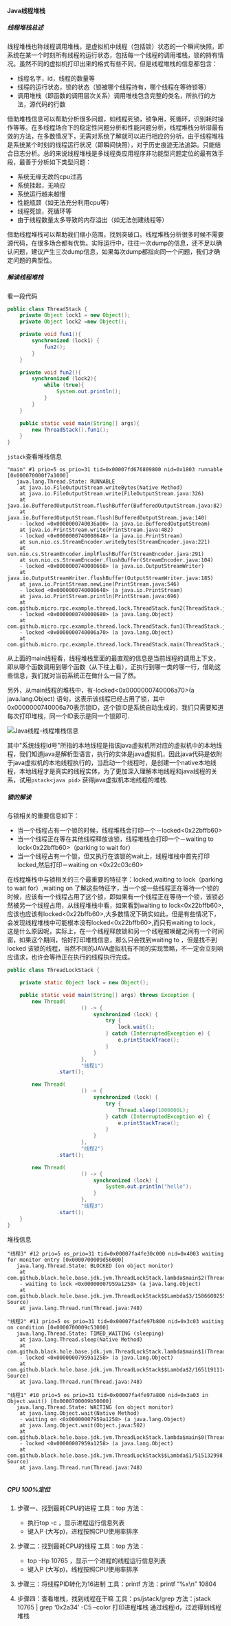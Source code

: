 #### Java线程堆栈

##### 线程堆栈总述

线程堆栈也称线程调用堆栈，是虚拟机中线程（包括锁）状态的一个瞬间快照，即系统在某一个时刻所有线程的运行状态，包括每一个线程的调用堆栈，锁的持有情况。虽然不同的虚拟机打印出来的格式有些不同，但是线程堆栈的信息都包含：

- 线程名字，id，线程的数量等
- 线程的运行状态，锁的状态（锁被哪个线程持有，哪个线程在等待锁等）
- 调用堆栈（即函数的调用层次关系）调用堆栈包含完整的类名，所执行的方法，源代码的行数

借助堆栈信息可以帮助分析很多问题，如线程死锁，锁争用，死循环，识别耗时操作等等。在多线程场合下的稳定性问题分析和性能问题分析，线程堆栈分析湿最有效的方法，在多数情况下，无需对系统了解就可以进行相应的分析。由于线程堆栈是系统某个时刻的线程运行状况（即瞬间快照），对于历史痕迹无法追踪。只能结合日志分析。总的来说线程堆栈是多线程类应用程序非功能型问题定位的最有效手段，最善于分析如下类型问题：

- 系统无缘无故的cpu过高
- 系统挂起，无响应
- 系统运行越来越慢
- 性能瓶颈（如无法充分利用cpu等）
- 线程死锁，死循环等
- 由于线程数量太多导致的内存溢出（如无法创建线程等）

借助线程堆栈可以帮助我们缩小范围，找到突破口。线程堆栈分析很多时候不需要源代码，在很多场合都有优势。实际运行中，往往一次dump的信息，还不足以确认问题，建议产生三次dump信息，如果每次dump都指向同一个问题，我们才确定问题的典型性。



##### 解读线程堆栈

看一段代码

```java
public class ThreadStack {
    private Object lock1 = new Object();
    private Object lock2 =new Object();

    private void fun1(){
        synchronized (lock1) {
            fun2();
        }
    }

    private void fun2(){
        synchronized (lock2){
            while (true){
                System.out.println();
            }
        }
    }

    public static void main(String[] args){
        new ThreadStack().fun1();
    }
}
```

`jstack`查看堆栈信息

```
"main" #1 prio=5 os_prio=31 tid=0x00007fd676809800 nid=0x1803 runnable [0x000070000f7a1000]
   java.lang.Thread.State: RUNNABLE
	at java.io.FileOutputStream.writeBytes(Native Method)
	at java.io.FileOutputStream.write(FileOutputStream.java:326)
	at java.io.BufferedOutputStream.flushBuffer(BufferedOutputStream.java:82)
	at java.io.BufferedOutputStream.flush(BufferedOutputStream.java:140)
	- locked <0x0000000740036a00> (a java.io.BufferedOutputStream)
	at java.io.PrintStream.write(PrintStream.java:482)
	- locked <0x0000000740008648> (a java.io.PrintStream)
	at sun.nio.cs.StreamEncoder.writeBytes(StreamEncoder.java:221)
	at sun.nio.cs.StreamEncoder.implFlushBuffer(StreamEncoder.java:291)
	at sun.nio.cs.StreamEncoder.flushBuffer(StreamEncoder.java:104)
	- locked <0x0000000740008668> (a java.io.OutputStreamWriter)
	at java.io.OutputStreamWriter.flushBuffer(OutputStreamWriter.java:185)
	at java.io.PrintStream.newLine(PrintStream.java:546)
	- locked <0x0000000740008648> (a java.io.PrintStream)
	at java.io.PrintStream.println(PrintStream.java:696)
	at com.github.micro.rpc.example.thread.lock.ThreadStack.fun2(ThreadStack.java:22)
	- locked <0x0000000740008680> (a java.lang.Object)
	at com.github.micro.rpc.example.thread.lock.ThreadStack.fun1(ThreadStack.java:15)
	- locked <0x0000000740006a70> (a java.lang.Object)
	at com.github.micro.rpc.example.thread.lock.ThreadStack.main(ThreadStack.java:28)
```

从上面的main线程看，线程堆栈里面的最直观的信息是当前线程的调用上下文，即从哪个函数调用到哪个函数（从下往上看），正执行到哪一类的哪一行，借助这些信息，我们就对当前系统正在做什么一目了然。

另外，从main线程的堆栈中，有-locked<0x0000000740006a70>(a java.lang.Object) 语句，这表示该线程已经占用了锁，其中0x0000000740006a70表示锁ID，这个锁ID是系统自动生成的，我们只需要知道每次打印堆栈，同一个ID表示是同一个锁即可.

![Java线程-线程堆栈信息](Java线程堆栈.assets/Java线程-线程堆栈信息-3501903.svg)

其中"系统线程Id号"所指的本地线程是指该java虚拟机所对应的虚拟机中的本地线程，我们知道java是解析型语言，执行的实体是java虚拟机，因此java代码是依附于java虚拟机的本地线程执行的，当启动一个线程时，是创建一个native本地线程，本地线程才是真实的线程实体，为了更加深入理解本地线程和java线程的关系，试用`pstack<java pid>` 获得java虚拟机本地线程的堆栈.



##### 锁的解读

与锁相关的重要信息如下：

- 当一个线程占有一个锁的时候，线程堆栈会打印一个－locked<0x22bffb60>
- 当一个线程正在等在其他线程释放该锁，线程堆栈会打印一个－waiting to lock<0x22bffb60>（parking to wait for）
- 当一个线程占有一个锁，但又执行在该锁的wait上，线程堆栈中首先打印locked,然后打印－waiting on <0x22c03c60>

在线程堆栈中与锁相关的三个最重要的特征字：locked,waiting to lock（parking to wait for）,waiting on 了解这些特征字，当一个或一些线程正在等待一个锁的时候，应该有一个线程占用了这个锁，即如果有一个线程正在等待一个锁，该锁必然被另一个线程占用，从线程堆栈中看，如果看到waiting to lock<0x22bffb60>,应该也应该有locked<0x22bffb60>,大多数情况下确实如此，但是有些情况下，会发现线程堆栈中可能根本没有locked<0x22bffb60>,而只有waiting to lock，这是什么原因呢，实际上，在一个线程释放锁和另一个线程被唤醒之间有一个时间窗，如果这个期间，恰好打印堆栈信息，那么只会找到waiting to ，但是找不到locked 该锁的线程，当然不同的JAVA虚拟机有不同的实现策略，不一定会立刻响应请求，也许会等待正在执行的线程执行完成。

```java
public class ThreadLockStack {

    private static Object lock = new Object();

    public static void main(String[] args) throws Exception {
        new Thread(
                        () -> {
                            synchronized (lock) {
                                try {
                                    lock.wait();
                                } catch (InterruptedException e) {
                                    e.printStackTrace();
                                }
                            }
                        },
                        "线程1")
                .start();

        new Thread(
                        () -> {
                            synchronized (lock) {
                                try {
                                    Thread.sleep(1000000L);
                                } catch (InterruptedException e) {
                                    e.printStackTrace();
                                }
                            }
                        },
                        "线程2")
                .start();

        new Thread(
                        () -> {
                            synchronized (lock) {
                                System.out.println("hello");
                            }
                        },
                        "线程3")
                .start();
    }
}
```

堆栈信息

```
"线程3" #12 prio=5 os_prio=31 tid=0x00007fa4fe30c000 nid=0x4003 waiting for monitor entry [0x0000700009d56000]
   java.lang.Thread.State: BLOCKED (on object monitor)
	at com.github.black.hole.base.jdk.jvm.ThreadLockStack.lambda$main$2(ThreadLockStack.java:41)
	- waiting to lock <0x00000007959a1258> (a java.lang.Object)
	at com.github.black.hole.base.jdk.jvm.ThreadLockStack$$Lambda$3/1586600255.run(Unknown Source)
	at java.lang.Thread.run(Thread.java:748)

"线程2" #11 prio=5 os_prio=31 tid=0x00007fa4fe97b800 nid=0x3c03 waiting on condition [0x0000700009c53000]
   java.lang.Thread.State: TIMED_WAITING (sleeping)
	at java.lang.Thread.sleep(Native Method)
	at com.github.black.hole.base.jdk.jvm.ThreadLockStack.lambda$main$1(ThreadLockStack.java:29)
	- locked <0x00000007959a1258> (a java.lang.Object)
	at com.github.black.hole.base.jdk.jvm.ThreadLockStack$$Lambda$2/1651191114.run(Unknown Source)
	at java.lang.Thread.run(Thread.java:748)

"线程1" #10 prio=5 os_prio=31 tid=0x00007fa4fe97a800 nid=0x3a03 in Object.wait() [0x0000700009b50000]
   java.lang.Thread.State: WAITING (on object monitor)
	at java.lang.Object.wait(Native Method)
	- waiting on <0x00000007959a1258> (a java.lang.Object)
	at java.lang.Object.wait(Object.java:502)
	at com.github.black.hole.base.jdk.jvm.ThreadLockStack.lambda$main$0(ThreadLockStack.java:16)
	- locked <0x00000007959a1258> (a java.lang.Object)
	at com.github.black.hole.base.jdk.jvm.ThreadLockStack$$Lambda$1/515132998.run(Unknown Source)
	at java.lang.Thread.run(Thread.java:748)


```



##### CPU 100%定位

1. 步骤一、找到最耗CPU的进程 
   工具：top 
   方法：
   - 执行top -c ，显示进程运行信息列表
   - 键入P (大写p)，进程按照CPU使用率排序

2. 步骤二：找到最耗CPU的线程 
   工具：top 
   方法：
   - top -Hp 10765 ，显示一个进程的线程运行信息列表
   - 键入P (大写p)，线程按照CPU使用率排序

3. 步骤三：将线程PID转化为16进制 
   工具：printf 
   方法：printf “%x\n” 10804

4. 步骤四：查看堆栈，找到线程在干嘛 
   工具：ps/jstack/grep 
   方法：jstack 10765 | grep ‘0x2a34’ -C5 –color 
   打印进程堆栈 
   通过线程id，过滤得到线程堆栈







